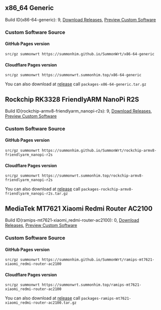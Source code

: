 ## x86_64 Generic
Build ID(x86-64-generic): 9, [Download Releases](https://github.com/SummonHIM/SummonWrt/releases/latest), [Preview Custom Software](https://github.com/SummonHIM/SummonWrt/tree/gh-pages/x86-64-generic)

### Custom Software Source
#### GitHub Pages version
```
src/gz summonwrt https://summonhim.github.io/SummonWrt/x86-64-generic
```

#### Cloudflare Pages version
```
src/gz summonwrt https://summonwrt.summonhim.top/x86-64-generic
```

You can also download at [release](https://github.com/SummonHIM/SummonWrt/releases) call `packages-x86-64-generic.tar.gz`

## Rockchip RK3328 FriendlyARM NanoPi R2S
Build ID(rockchip-armv8-friendlyarm_nanopi-r2s): 9, [Download Releases](https://github.com/SummonHIM/SummonWrt/releases/latest), [Preview Custom Software](https://github.com/SummonHIM/SummonWrt/tree/gh-pages/rockchip-armv8-friendlyarm_nanopi-r2s)

### Custom Software Source
#### GitHub Pages version
```
src/gz summonwrt https://summonhim.github.io/SummonWrt/rockchip-armv8-friendlyarm_nanopi-r2s
```

#### Cloudflare Pages version
```
src/gz summonwrt https://summonwrt.summonhim.top/rockchip-armv8-friendlyarm_nanopi-r2s
```

You can also download at [release](https://github.com/SummonHIM/SummonWrt/releases) call `packages-rockchip-armv8-friendlyarm_nanopi-r2s.tar.gz`

## MediaTek MT7621 Xiaomi Redmi Router AC2100
Build ID(ramips-mt7621-xiaomi_redmi-router-ac2100): 0, [Download Releases](https://github.com/SummonHIM/SummonWrt/releases/latest), [Preview Custom Software](https://github.com/SummonHIM/SummonWrt/tree/gh-pages/ramips-mt7621-xiaomi_redmi-router-ac2100)

### Custom Software Source
#### GitHub Pages version
```
src/gz summonwrt https://summonhim.github.io/SummonWrt/ramips-mt7621-xiaomi_redmi-router-ac2100
```

#### Cloudflare Pages version
```
src/gz summonwrt https://summonwrt.summonhim.top/ramips-mt7621-xiaomi_redmi-router-ac2100
```

You can also download at [release](https://github.com/SummonHIM/SummonWrt/releases) call `packages-ramips-mt7621-xiaomi_redmi-router-ac2100.tar.gz`
